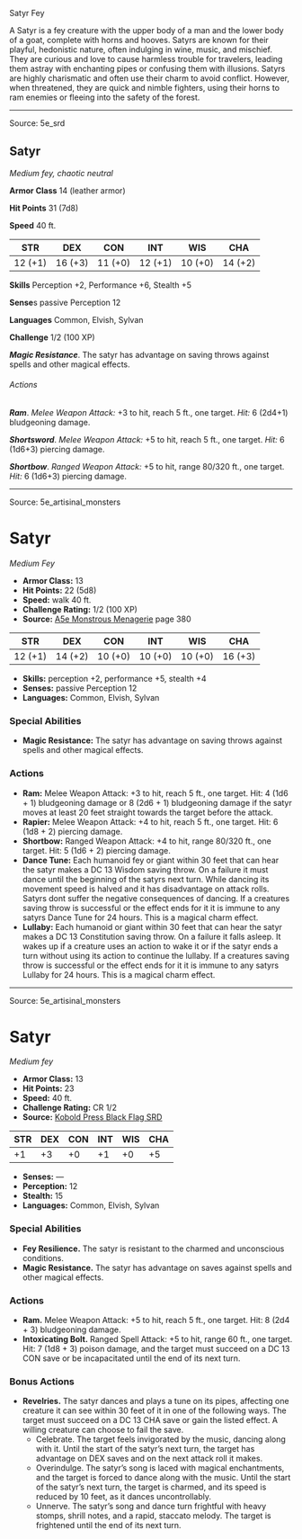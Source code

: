 <MonsterName/>Satyr</MonsterName>
<CreatureType/>Fey</CreatureType>

<summary>A Satyr is a fey creature with the upper body of a man and the lower body of a goat, complete with horns and hooves. Satyrs are known for their playful, hedonistic nature, often indulging in wine, music, and mischief. They are curious and love to cause harmless trouble for travelers, leading them astray with enchanting pipes or confusing them with illusions. Satyrs are highly charismatic and often use their charm to avoid conflict. However, when threatened, they are quick and nimble fighters, using their horns to ram enemies or fleeing into the safety of the forest.</summary>



---

Source: 5e_srd

## Satyr

*Medium fey, chaotic neutral*

**Armor Class** 14 (leather armor)

**Hit Points** 31 (7d8)

**Speed** 40 ft.

| STR     | DEX     | CON     | INT     | WIS     | CHA     |
|---------|---------|---------|---------|---------|---------|
| 12 (+1) | 16 (+3) | 11 (+0) | 12 (+1) | 10 (+0) | 14 (+2) |

**Skills** Perception +2, Performance +6, Stealth +5

**Sense**s passive Perception 12

**Languages** Common, Elvish, Sylvan

**Challenge** 1/2 (100 XP)

***Magic Resistance***. The satyr has advantage on saving throws against spells and other magical effects.

###### Actions

***Ram***. *Melee Weapon Attack:* +3 to hit, reach 5 ft., one target. *Hit:* 6 (2d4+1) bludgeoning damage.

***Shortsword***. *Melee Weapon Attack:* +5 to hit, reach 5 ft., one target. *Hit:* 6 (1d6+3) piercing damage.

***Shortbow***. *Ranged Weapon Attack:* +5 to hit, range 80/320 ft., one target. *Hit:* 6 (1d6+3) piercing damage.



---

Source: 5e_artisinal_monsters

# Satyr

*Medium* *Fey*

- **Armor Class:** 13
- **Hit Points:** 22 (5d8)
- **Speed:** walk 40 ft.
- **Challenge Rating:** 1/2 (100 XP)
- **Source:** [A5e Monstrous Menagerie](https://enpublishingrpg.com/products/level-up-monstrous-menagerie-a5e) page 380

| STR | DEX | CON | INT | WIS | CHA |
| --- | --- | --- | --- | --- | --- |
| 12 (+1) | 14 (+2) | 10 (+0) | 10 (+0) | 10 (+0) | 16 (+3) |

- **Skills:** perception +2, performance +5, stealth +4
- **Senses:** passive Perception 12
- **Languages:** Common, Elvish, Sylvan

### Special Abilities

- **Magic Resistance:** The satyr has advantage on saving throws against spells and other magical effects.

### Actions

- **Ram:** Melee Weapon Attack: +3 to hit, reach 5 ft., one target. Hit: 4 (1d6 + 1) bludgeoning damage  or 8 (2d6 + 1) bludgeoning damage if the satyr moves at least 20 feet straight towards the target before the attack.
- **Rapier:** Melee Weapon Attack: +4 to hit, reach 5 ft., one target. Hit: 6 (1d8 + 2) piercing damage.
- **Shortbow:** Ranged Weapon Attack: +4 to hit, range 80/320 ft., one target. Hit: 5 (1d6 + 2) piercing damage.
- **Dance Tune:** Each humanoid  fey  or giant within 30 feet that can hear the satyr makes a DC 13 Wisdom saving throw. On a failure  it must dance until the beginning of the satyrs next turn. While dancing  its movement speed is halved  and it has disadvantage on attack rolls. Satyrs dont suffer the negative consequences of dancing. If a creatures saving throw is successful or the effect ends for it  it is immune to any satyrs Dance Tune for 24 hours. This is a magical charm effect.
- **Lullaby:** Each humanoid or giant within 30 feet that can hear the satyr makes a DC 13 Constitution saving throw. On a failure  it falls asleep. It wakes up if a creature uses an action to wake it or if the satyr ends a turn without using its action to continue the lullaby. If a creatures saving throw is successful or the effect ends for it  it is immune to any satyrs Lullaby for 24 hours. This is a magical charm effect.






---

Source: 5e_artisinal_monsters

# Satyr

*Medium fey*

- **Armor Class:** 13
- **Hit Points:** 23
- **Speed:** 40 ft.
- **Challenge Rating:** CR 1/2
- **Source:** [Kobold Press Black Flag SRD](https://koboldpress.com/black-flag-roleplaying/)

| STR | DEX | CON | INT | WIS | CHA |
| --- | --- | --- | --- | --- | --- |
| +1 | +3 | +0 | +1 | +0 | +5 |

- **Senses:** —
- **Perception:** 12
- **Stealth:** 15
- **Languages:** Common, Elvish, Sylvan

### Special Abilities

- **Fey Resilience.** The satyr is resistant to the charmed and unconscious conditions.
- **Magic Resistance.** The satyr has advantage on saves against spells and other magical effects.

### Actions

- **Ram.** Melee Weapon Attack: +5 to hit, reach 5 ft., one target. Hit: 8 (2d4 + 3) bludgeoning damage.
- **Intoxicating Bolt.** Ranged Spell Attack: +5 to hit, range 60 ft., one target. Hit: 7 (1d8 + 3) poison damage, and the target must succeed on a DC 13 CON save or be incapacitated until the end of its next turn.

### Bonus Actions

- **Revelries.** The satyr dances and plays a tune on its pipes, affecting one creature it can see within 30 feet of it in one of the following ways. The target must succeed on a DC 13 CHA save or gain the listed effect. A willing creature can choose to fail the save.
	- Celebrate. The target feels invigorated by the music, dancing along with it. Until the start of the satyr’s next turn, the target has advantage on DEX saves and on the next attack roll it makes.
	- Overindulge. The satyr’s song is laced with magical enchantments, and the target is forced to dance along with the music. Until the start of the satyr’s next turn, the target is charmed, and its speed is reduced by 10 feet, as it dances uncontrollably.
	- Unnerve. The satyr’s song and dance turn frightful with heavy stomps, shrill notes, and a rapid, staccato melody. The target is frightened until the end of its next turn.



